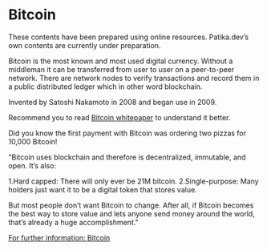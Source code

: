 # Bitcoin

These contents have been prepared using online resources. Patika.dev’s own contents are currently under preparation.




Bitcoin is the most known and most used digital currency. Without a middleman it can be transferred from user to user on a peer-to-peer network. There are network nodes to verify transactions and record them in a public distributed ledger which in other word blockchain.

Invented by Satoshi Nakamoto in 2008 and began use in 2009.

Recommend you to read [Bitcoin whitepaper](https://bitcoin.org/bitcoin.pdf) to understand it better.

Did you know the first payment with Bitcoin was ordering two pizzas for 10,000 Bitcoin! 

"Bitcoin uses blockchain and therefore is decentralized, immutable, and open. It’s also:

1.Hard capped: There will only ever be 21M bitcoin. 
2.Single-purpose: Many holders just want it to be a digital token that stores value.


But most people don’t want Bitcoin to change. After all, if Bitcoin becomes the best way to store value and lets anyone send money around the world, that’s already a huge accomplishment."

[For further information: Bitcoin](https://creatoreconomy.so/p/curious-beginner-guide-to-crypto?s=r)
